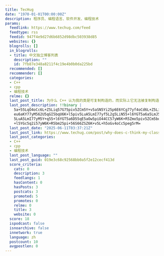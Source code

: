 ```yaml
---
title: TecHug
date: "1970-01-01T00:00:00Z"
description: 程序员、编程语言、软件开发、编程技术
params:
  feedlink: https://www.techug.com/feed
  feedtype: rss
  feedid: 947f4e9d27d6b6852d98dbc503938d85
  websites: {}
  blogrolls: []
  in_blogrolls:
  - title: 中文独立博客列表
    description: ""
    id: 7fb87e348a8211f4c19e4b0b0da225bd
  recommended: []
  recommender: []
  categories:
  - C++
  - cpp
  - 编程技术
  relme: {}
  last_post_title: 为什么 C++ 认为我的类是可复制构造的，而实际上它无法被复制构造？
  last_post_description: !!binary |
    5a+55LqO4oCc6L+Z5Liq57G75piv5ZCm5Y+v5aSN5Yi25p6E6YCg77yf4oCd6L+Z5Liq6Z
    eu6aKY77yM562U5qGI5bqU6K+l5piv5LuA5LmI77yf5L2g5LiN55+l6YGT5a6a5LmJ5piv
    5LuA5LmI77yM5Y+q55+l6YGT5a6D55qE5aOw5piO44CC57yW6K+R5Zmo5piv5ZCm5bqU6K
    +l5YGc5q2i57yW6K+R5bm25pi+56S66ZSZ6K+v5L+h5oGv4oCc5peg5rM=
  last_post_date: "2025-06-11T03:37:21Z"
  last_post_link: https://www.techug.com/post/why-does-c-think-my-class-is-copy-constructible-when-it-cant-be-copy-constructed/
  last_post_categories:
  - C++
  - cpp
  - 编程技术
  last_post_language: ""
  last_post_guid: 019e3c68c92568bb0a5f2e12cecf413d
  score_criteria:
    cats: 0
    description: 3
    feedlangs: 1
    hasContent: 0
    hasPosts: 3
    postcats: 3
    promoted: 5
    promotes: 0
    relme: 0
    title: 3
    website: 0
  score: 18
  ispodcast: false
  isnoarchive: false
  innetwork: true
  language: zh
  postcount: 10
  avgpostlen: 0
---
```

